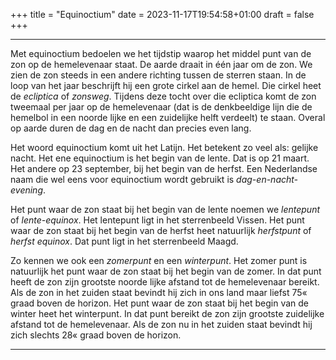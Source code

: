 +++
title = "Equinoctium"
date = 2023-11-17T19:54:58+01:00
draft = false
+++

---
Met equinoctium bedoelen we het tijdstip waarop het middel punt van de
zon op de hemelevenaar staat. De aarde draait in één jaar om de zon. We
zien de zon steeds in een andere richting tussen de sterren staan. In de
loop van het jaar beschrijft hij een grote cirkel aan de hemel. Die
cirkel heet de *ecliptica* of *zonsweg*. Tijdens deze tocht over die
ecliptica komt de zon tweemaal per jaar op de hemelevenaar (dat is de
denkbeeldige lijn die de hemelbol in een noorde lijke en een zuidelijke
helft verdeelt) te staan. Overal op aarde duren de dag en de nacht dan
precies even lang.

Het woord equinoctium komt uit het Latijn. Het betekent zo veel als:
gelijke nacht. Het ene equinoctium is het begin van de lente. Dat is op
21 maart. Het andere op 23 september, bij het begin van de herfst. Een
Nederlandse naam die wel eens voor equinoctium wordt gebruikt is
*dag-en-nacht-evening*.

Het punt waar de zon staat bij het begin van de lente noemen we
*lentepunt* of *lente-equinox*. Het lentepunt ligt in het sterrenbeeld
Vissen. Het punt waar de zon staat bij het begin van de herfst heet
natuurlijk *herfstpunt* of *herfst equinox*. Dat punt ligt in het
sterrenbeeld Maagd.

Zo kennen we ook een *zomerpunt* en een *winterpunt*. Het zomer punt is
natuurlijk het punt waar de zon staat bij het begin van de zomer. In dat
punt heeft de zon zijn grootste noorde lijke afstand tot de hemelevenaar
bereikt. Als de zon in het zuiden staat bevindt hij zich in ons land
maar liefst 75« graad boven de horizon. Het punt waar de zon staat bij
het begin van de winter heet het winterpunt. In dat punt bereikt de zon
zijn grootste zuidelijke afstand tot de hemelevenaar. Als de zon nu in
het zuiden staat bevindt hij zich slechts 28« graad boven de horizon.

---
